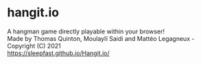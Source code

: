 # hangit.io
A hangman game directly playable within your browser!  
Made by Thomas Quinton, Moulaylï Saidi and Mattéo Legagneux - Copyright (C) 2021  
https://sleepfast.github.io/Hangit.io/
